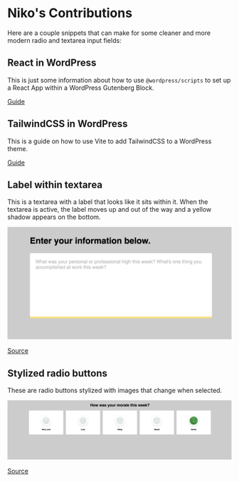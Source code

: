 # Niko's Contributions

Here are a couple snippets that can make for some cleaner and more modern radio
and textarea input fields:

## React in WordPress

This is just some information about how to use `@wordpress/scripts` to set up a
React App within a WordPress Gutenberg Block.

[Guide](react-in-wordpress)

## TailwindCSS in WordPress

This is a guide on how to use Vite to add TailwindCSS to a WordPress theme.

[Guide](tailwind-in-wordpress)

## Label within textarea

This is a textarea with a label that looks like it sits within it. When the
textarea is active, the label moves up and out of the way and a yellow shadow
appears on the bottom.

![label within textarea](label-within-textarea/label-within-textarea.png)

[Source](label-within-textarea)

## Stylized radio buttons

These are radio buttons stylized with images that change when selected.

![stylized radio buttons](stylized-radio-buttons/stylized-radio-buttons.png)

[Source](stylized-radio-buttons)
